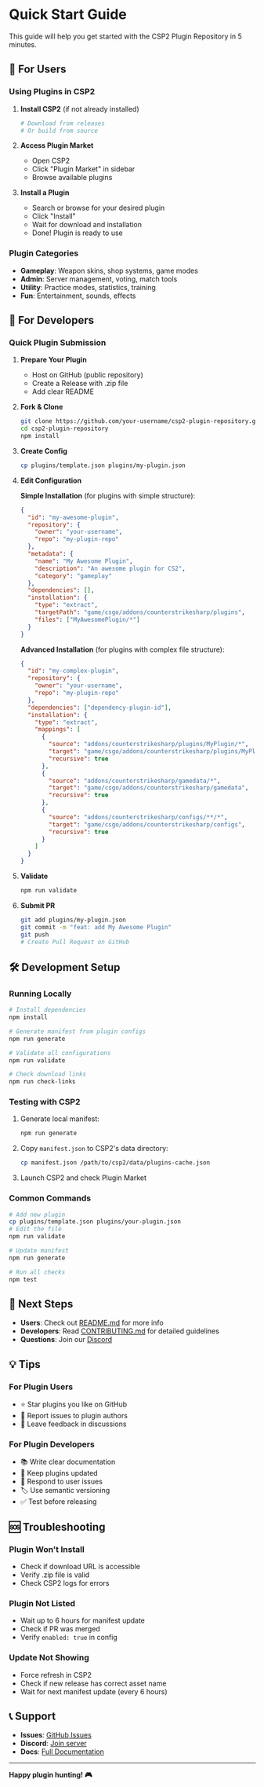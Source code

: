 # Quick Start Guide

This guide will help you get started with the CSP2 Plugin Repository in 5 minutes.

## 🎯 For Users

### Using Plugins in CSP2

1. **Install CSP2** (if not already installed)
   ```bash
   # Download from releases
   # Or build from source
   ```

2. **Access Plugin Market**
   - Open CSP2
   - Click "Plugin Market" in sidebar
   - Browse available plugins

3. **Install a Plugin**
   - Search or browse for your desired plugin
   - Click "Install"
   - Wait for download and installation
   - Done! Plugin is ready to use

### Plugin Categories

- **Gameplay**: Weapon skins, shop systems, game modes
- **Admin**: Server management, voting, match tools
- **Utility**: Practice modes, statistics, training
- **Fun**: Entertainment, sounds, effects

## 🚀 For Developers

### Quick Plugin Submission

1. **Prepare Your Plugin**
   - Host on GitHub (public repository)
   - Create a Release with .zip file
   - Add clear README

2. **Fork & Clone**
   ```bash
   git clone https://github.com/your-username/csp2-plugin-repository.git
   cd csp2-plugin-repository
   npm install
   ```

3. **Create Config**
   ```bash
   cp plugins/template.json plugins/my-plugin.json
   ```

4. **Edit Configuration**
   
   **Simple Installation** (for plugins with simple structure):
   ```json
   {
     "id": "my-awesome-plugin",
     "repository": {
       "owner": "your-username",
       "repo": "my-plugin-repo"
     },
     "metadata": {
       "name": "My Awesome Plugin",
       "description": "An awesome plugin for CS2",
       "category": "gameplay"
     },
     "dependencies": [],
     "installation": {
       "type": "extract",
       "targetPath": "game/csgo/addons/counterstrikesharp/plugins",
       "files": ["MyAwesomePlugin/*"]
     }
   }
   ```
   
   **Advanced Installation** (for plugins with complex file structure):
   ```json
   {
     "id": "my-complex-plugin",
     "repository": {
       "owner": "your-username",
       "repo": "my-plugin-repo"
     },
     "dependencies": ["dependency-plugin-id"],
     "installation": {
       "type": "extract",
       "mappings": [
         {
           "source": "addons/counterstrikesharp/plugins/MyPlugin/*",
           "target": "game/csgo/addons/counterstrikesharp/plugins/MyPlugin",
           "recursive": true
         },
         {
           "source": "addons/counterstrikesharp/gamedata/*",
           "target": "game/csgo/addons/counterstrikesharp/gamedata",
           "recursive": true
         },
         {
           "source": "addons/counterstrikesharp/configs/**/*",
           "target": "game/csgo/addons/counterstrikesharp/configs",
           "recursive": true
         }
       ]
     }
   }
   ```

5. **Validate**
   ```bash
   npm run validate
   ```

6. **Submit PR**
   ```bash
   git add plugins/my-plugin.json
   git commit -m "feat: add My Awesome Plugin"
   git push
   # Create Pull Request on GitHub
   ```

## 🛠️ Development Setup

### Running Locally

```bash
# Install dependencies
npm install

# Generate manifest from plugin configs
npm run generate

# Validate all configurations
npm run validate

# Check download links
npm run check-links
```

### Testing with CSP2

1. Generate local manifest:
   ```bash
   npm run generate
   ```

2. Copy `manifest.json` to CSP2's data directory:
   ```bash
   cp manifest.json /path/to/csp2/data/plugins-cache.json
   ```

3. Launch CSP2 and check Plugin Market

### Common Commands

```bash
# Add new plugin
cp plugins/template.json plugins/your-plugin.json
# Edit the file
npm run validate

# Update manifest
npm run generate

# Run all checks
npm test
```

## 📖 Next Steps

- **Users**: Check out [README.md](README.md) for more info
- **Developers**: Read [CONTRIBUTING.md](CONTRIBUTING.md) for detailed guidelines
- **Questions**: Join our [Discord](https://discord.gg/your-invite)

## 💡 Tips

### For Plugin Users

- ⭐ Star plugins you like on GitHub
- 🐛 Report issues to plugin authors
- 📝 Leave feedback in discussions

### For Plugin Developers

- 📚 Write clear documentation
- 🔄 Keep plugins updated
- 💬 Respond to user issues
- 🏷️ Use semantic versioning
- ✅ Test before releasing

## 🆘 Troubleshooting

### Plugin Won't Install
- Check if download URL is accessible
- Verify .zip file is valid
- Check CSP2 logs for errors

### Plugin Not Listed
- Wait up to 6 hours for manifest update
- Check if PR was merged
- Verify `enabled: true` in config

### Update Not Showing
- Force refresh in CSP2
- Check if new release has correct asset name
- Wait for next manifest update (every 6 hours)

## 📞 Support

- **Issues**: [GitHub Issues](https://github.com/your-org/csp2-plugin-repository/issues)
- **Discord**: [Join server](https://discord.gg/your-invite)
- **Docs**: [Full Documentation](README.md)

---

**Happy plugin hunting! 🎮**

